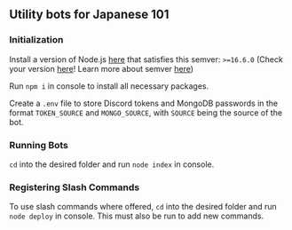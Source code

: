 ## Utility bots for Japanese 101

### Initialization

Install a version of Node.js [here](https://nodejs.org/en/ "Download Node.js") that satisfies this semver: `>=16.6.0` (Check your version [here](https://jubianchi.github.io/semver-check/#/constraint/%3E%3D16.6.0 "Semver check")! Learn more about semver [here](https://semver.org/ "Semantic Versioning"))

Run `npm i` in console to install all necessary packages.

Create a `.env` file to store Discord tokens and MongoDB passwords in the format `TOKEN_SOURCE` and `MONGO_SOURCE`, with `SOURCE` being the source of the bot. 

### Running Bots

`cd` into the desired folder and run `node index` in console.

### Registering Slash Commands

To use slash commands where offered, `cd` into the desired folder and run `node deploy` in console. This must also be run to add new commands.
